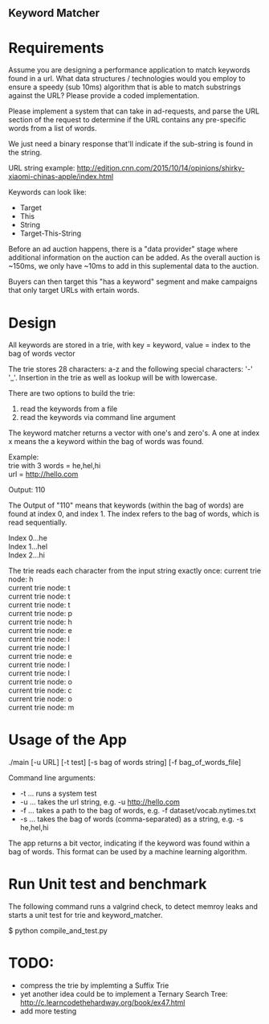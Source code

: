 ## Keyword Matcher

# Requirements
Assume you are designing a performance application to match keywords found in a url. 
What data structures / technologies would you employ to ensure a speedy (sub 10ms) algorithm that is 
able to match substrings against the URL? Please provide a coded implementation.

Please implement a system that can take in ad-requests, and parse the URL section of the request to 
determine if the URL contains any pre-specific words from a list of words.

We just need a binary response that'll indicate if the sub-string is found in the string.

URL string example:
http://edition.cnn.com/2015/10/14/opinions/shirky-xiaomi-chinas-apple/index.html

Keywords can look like:
* Target
* This
* String
* Target-This-String

Before an ad auction happens, there is a "data provider" stage where additional information on the auction 
can be added. As the overall auction is ~150ms, we only have ~10ms to add in this suplemental data to the auction.

Buyers can then target this "has a keyword" segment and make campaigns that only target URLs with ertain words.

# Design
All keywords are stored in a trie, with key = keyword, value = index to the bag of words vector

The trie stores 28 characters: a-z and the following special characters: '-' '_'.
Insertion in the trie as well as lookup will be with lowercase.

There are two options to build the trie:

1. read the keywords from a file
2. read the keywords via command line argument

The keyword matcher returns a vector with one's and zero's. A one at index x means the a keyword within the bag of words was found.

Example: <br>
trie with 3 words = he,hel,hi <br>
url = http://hello.com

Output:
110
           
The Output of "110" means that keywords (within the bag of words) are found at index 0, and index 1.
The index refers to the bag of words, which is read sequentially.

Index 0...he <br>
Index 1...hel <br>
Index 2...hi <br>

The trie reads each character from the input string exactly once:
current trie node: h <br>
current trie node: t <br>
current trie node: t <br>
current trie node: t <br>
current trie node: p <br>
current trie node: h <br>
current trie node: e <br>
current trie node: l <br>
current trie node: l <br>
current trie node: e <br>
current trie node: l <br>
current trie node: l <br>
current trie node: o <br>
current trie node: c <br>
current trie node: o <br>
current trie node: m <br>

# Usage of the App
./main [-u URL] [-t test] [-s bag of words string] [-f bag_of_words_file]

Command line arguments:
  * -t ... runs a system test
  * -u ... takes the url string, e.g. -u http://hello.com
  * -f ... takes a path to the bag of words, e.g. -f dataset/vocab.nytimes.txt
  * -s ... takes the bag of words (comma-separated) as a string, e.g. -s he,hel,hi

The app returns a bit vector, indicating if the keyword was found within a bag of words. This format can
be used by a machine learning algorithm.

# Run Unit test and benchmark
The following command runs a valgrind check, to detect memroy leaks and starts a unit test for trie and keyword_matcher.

$ python compile_and_test.py

# TODO:
  * compress the trie by implemting a Suffix Trie
  * yet another idea could be to implement a Ternary Search Tree: http://c.learncodethehardway.org/book/ex47.html
  * add more testing